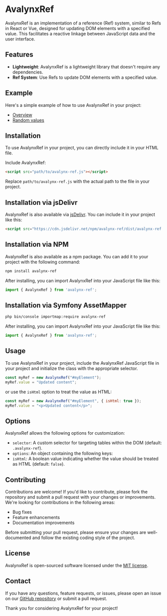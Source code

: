# AvalynxRef

AvalynxRef  is an implementation of a reference (Ref) system, similar to Refs in React or Vue, designed for updating DOM elements with a specified value. This facilitates a reactive linkage between JavaScript data and the user interface.

## Features

- **Lightweight**: AvalynxRef is a lightweight library that doesn't require any dependencies.
- **Ref System**: Use Refs to update DOM elements with a specified value.

## Example

Here's a simple example of how to use AvalynxRef in your project:

* [Overview](https://avalynx-ref.jbs-newmedia.de/examples/index.html)
* [Random values](https://avalynx-ref.jbs-newmedia.de/examples/random-values.html)

## Installation

To use AvalynxRef in your project, you can directly include it in your HTML file.

Include AvalynxRef:

```html
<script src="path/to/avalynx-ref.js"></script>
```

Replace `path/to/avalynx-ref.js` with the actual path to the file in your project.

## Installation via jsDelivr

AvalynxRef is also available via [jsDelivr](https://www.jsdelivr.com/). You can include it in your project like this:

```html
<script src="https://cdn.jsdelivr.net/npm/avalynx-ref/dist/avalynx-ref.js"></script>
```

## Installation via NPM

AvalynxRef is also available as a npm package. You can add it to your project with the following command:

```bash
npm install avalynx-ref
```

After installing, you can import AvalynxRef into your JavaScript file like this:

```javascript
import { AvalynxRef } from 'avalynx-ref';
```

## Installation via Symfony AssetMapper

```bash
php bin/console importmap:require avalynx-ref
```

After installing, you can import AvalynxRef into your JavaScript file like this:

```javascript
import { AvalynxRef } from 'avalynx-ref';
```

## Usage

To use AvalynxRef in your project, include the AvalynxRef JavaScript file in your project and initialize the class with the appropriate selector.

```javascript
const myRef = new AvalynxRef("#myElement");
myRef.value = "Updated content";
```

or use the `isHtml` option to treat the value as HTML:

```javascript
const myRef = new AvalynxRef("#myElement", { isHtml: true });
myRef.value = "<p>Updated content</p>";
```

## Options

AvalynxRef allows the following options for customization:

- `selector`: A custom selector for targeting tables within the DOM (default: `.avalynx-ref`).
- `options`: An object containing the following keys:
- `isHtml`: A boolean value indicating whether the value should be treated as HTML (default: `false`).

## Contributing

Contributions are welcome! If you'd like to contribute, please fork the repository and submit a pull request with your changes or improvements. We're looking for contributions in the following areas:

- Bug fixes
- Feature enhancements
- Documentation improvements

Before submitting your pull request, please ensure your changes are well-documented and follow the existing coding style of the project.

## License

AvalynxRef is open-sourced software licensed under the [MIT license](LICENSE).

## Contact

If you have any questions, feature requests, or issues, please open an issue on our [GitHub repository](https://github.com/avalynx/avalynx-ref/issues) or submit a pull request.

Thank you for considering AvalynxRef for your project!
